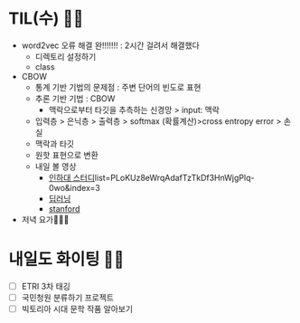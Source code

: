 # TIL(수) 🤛🏻
- word2vec 오류 해결 완!!!!!!! : 2시간 걸려서 해결했다
    - 디렉토리 설정하기
    - class
- CBOW
    - 통계 기반 기법의 문제점 : 주변 단어의 빈도로 표현
    - 추론 기반 기법 : CBOW
        - 맥락으로부터 타깃을 추측하는 신경망 > input: 맥락
    - 입력층 > 은닉층 > 출력층 > softmax (확률계산)>cross entropy error > 손실
    - 맥락과 타깃
    - 원핫 표현으로 변환
    - 내일 볼 영상
        - [인하대 스터디](https://www.youtube.com/watch?v=-tfq2Xud8Fs&)list=PLoKUz8eWrqAdafTzTkDf3HnWjgPlq-0wo&index=3
        - [딥러닝](https://www.youtube.com/watch?v=sY4YyacSsLc)
        - [stanford](https://www.youtube.com/watch?v=ERibwqs9p38) 
- 저녁 요가🧘🏻‍♀️


# 내일도 화이팅 ✌🏻
- [ ] ETRI 3차 태깅
- [ ] 국민청원 분류하기 프로젝트
- [ ] 빅토리아 시대 문학 작품 알아보기